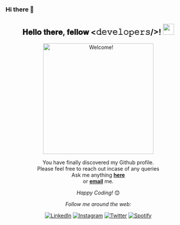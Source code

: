 ### Hi there 👋

<!--
**fullstop125/fullstop125** is a ✨ _special_ ✨ repository because its `README.md` (this file) appears on your GitHub profile.

Here are some ideas to get you started:

- 🔭 I’m currently working on ...
- 🌱 I’m currently learning ...
- 👯 I’m looking to collaborate on ...
- 🤔 I’m looking for help with ...
- 💬 Ask me about ...
- 📫 How to reach me: ...
- 😄 Pronouns: ...
- ⚡ Fun fact: ...
-->
<div align="center">
<h2> 𝐇𝐞𝐥𝐥𝐨 𝐭𝐡𝐞𝐫𝐞, 𝐟𝐞𝐥𝐥𝐨𝐰 <𝚍𝚎𝚟𝚎𝚕𝚘𝚙𝚎𝚛𝚜/>! <img src="https://github.com/fullstop125/fullstop125/blob/master/gifs/Hi.gif" width="30"></h2>
</div>

<div align="center" width="50">

<img src="[![ezgif-com-gif-maker.gif](https://i.postimg.cc/FK6NcCGB/ezgif-com-gif-maker.gif)](https://postimg.cc/DW193g9r)" alt="Welcome!" width="300"/>

</div>

<div align="center">

You have finally discovered my Github profile. <br>
Please feel free to reach out incase of any queries  <br>
Ask me anything <a href="https://github.com/fullstop125/fullstop125/issues/new"><b>here</b></a><br>
or <a href="mailto:hassanmoses125@gmail.com"><b>email</b></a> me.

<i>Happy Coding!</i> 😊

</div>

<div align="center">

<i>Follow me around the web:</i><br>

<a href="https://www.linkedin.com/in/momanyi-hassan-32a489180/" target="_blank"><img src="https://img.shields.io/badge/LinkedIn-%230077B5.svg?&style=flat-square&logo=linkedin&logoColor=white" alt="LinkedIn"></a>
<a href="https://www.instagram.com/hassanymoses" target="_blank"><img src="https://img.shields.io/badge/Instagram-%23E4405F.svg?&style=flat-square&logo=instagram&logoColor=white" alt="Instagram"></a>
<a href="https://twitter.com/MosesHassany" target="_blank"><img src="https://img.shields.io/badge/Twitter-%231DA1F2.svg?&style=flat-square&logo=twitter&logoColor=white" alt="Twitter"></a>
<a href="https://open.spotify.com/user/of7psvnptjdgrq3rv4xioco8m" target="_blank"><img src="https://img.shields.io/badge/Spotify-%231ED760.svg?&style=flat-square&logo=spotify&logoColor=white" alt="Spotify"></a>
<!-- <a href="https://dev.to/ABSphreak" target="_blank"><img src="https://img.shields.io/badge/DEV-%230A0A0A.svg?&style=flat-square&logo=DEV.to&logoColor=white" alt="DEV.to"></a> -->

</div>
